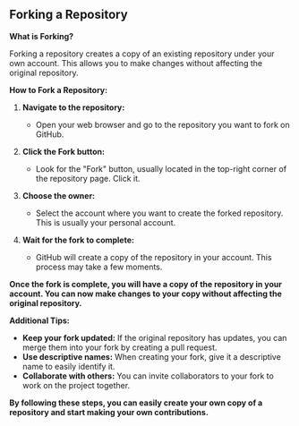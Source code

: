 ## Forking a Repository

**What is Forking?**

Forking a repository creates a copy of an existing repository under your own account. This allows you to make changes without affecting the original repository.

**How to Fork a Repository:**

1. **Navigate to the repository:**
   - Open your web browser and go to the repository you want to fork on GitHub.

2. **Click the Fork button:**
   - Look for the "Fork" button, usually located in the top-right corner of the repository page. Click it.

3. **Choose the owner:**
   - Select the account where you want to create the forked repository. This is usually your personal account.

4. **Wait for the fork to complete:**
   - GitHub will create a copy of the repository in your account. This process may take a few moments.

**Once the fork is complete, you will have a copy of the repository in your account. You can now make changes to your copy without affecting the original repository.**

**Additional Tips:**

- **Keep your fork updated:** If the original repository has updates, you can merge them into your fork by creating a pull request.
- **Use descriptive names:** When creating your fork, give it a descriptive name to easily identify it.
- **Collaborate with others:** You can invite collaborators to your fork to work on the project together.

**By following these steps, you can easily create your own copy of a repository and start making your own contributions.**
